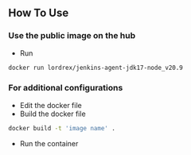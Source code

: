 ## How To Use

### Use the public image on the hub

- Run

```bash
docker run lordrex/jenkins-agent-jdk17-node_v20.9
```

### For additional configurations

- Edit the docker file
- Build the docker file

```bash
docker build -t 'image name' .
```

- Run the container
